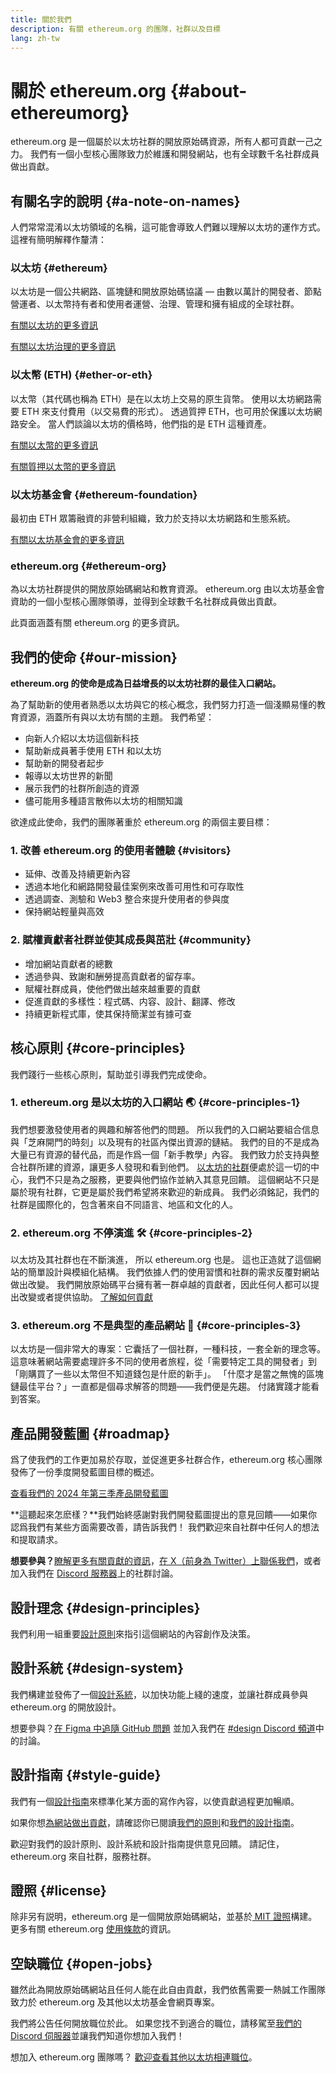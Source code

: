 ```yaml
---
title: 關於我們
description: 有關 ethereum.org 的團隊，社群以及目標
lang: zh-tw
---
```


# 關於 ethereum.org {#about-ethereumorg}

ethereum.org 是一個屬於以太坊社群的開放原始碼資源，所有人都可貢獻一己之力。 我們有一個小型核心團隊致力於維護和開發網站，也有全球數千名社群成員做出貢獻。

## 有關名字的說明 {#a-note-on-names}

人們常常混淆以太坊領域的名稱，這可能會導致人們難以理解以太坊的運作方式。 這裡有簡明解釋作釐清：

### 以太坊 {#ethereum}

以太坊是一個公共網路、區塊鏈和開放原始碼協議 — 由數以萬計的開發者、節點營運者、以太幣持有者和使用者運營、治理、管理和擁有組成的全球社群。

[有關以太坊的更多資訊](/what-is-ethereum/)

[有關以太坊治理的更多資訊](/governance/)

### 以太幣 (ETH) {#ether-or-eth}

以太幣（其代碼也稱為 ETH）是在以太坊上交易的原生貨幣。 使用以太坊網路需要 ETH 來支付費用（以交易費的形式）。 透過質押 ETH，也可用於保護以太坊網路安全。 當人們談論以太坊的價格時，他們指的是 ETH 這種資產。

[有關以太幣的更多資訊](/eth/)

[有關質押以太幣的更多資訊](/staking/)

### 以太坊基金會 {#ethereum-foundation}

最初由 ETH 眾籌融資的非營利組織，致力於支持以太坊網路和生態系統。

[有關以太坊基金會的更多資訊](/foundation/)

### ethereum.org {#ethereum-org}

為以太坊社群提供的開放原始碼網站和教育資源。 ethereum.org 由以太坊基金會資助的一個小型核心團隊領導，並得到全球數千名社群成員做出貢獻。

此頁面涵蓋有關 ethereum.org 的更多資訊。

## 我們的使命 {#our-mission}

**ethereum.org 的使命是成為日益增長的以太坊社群的最佳入口網站。**

為了幫助新的使用者熟悉以太坊與它的核心概念，我們努力打造一個淺顯易懂的教育資源，涵蓋所有與以太坊有關的主題。 我們希望：

- 向新人介紹以太坊這個新科技
- 幫助新成員著手使用 ETH 和以太坊
- 幫助新的開發者起步
- 報導以太坊世界的新聞
- 展示我們的社群所創造的資源
- 儘可能用多種語言散佈以太坊的相關知識

欲達成此使命，我們的團隊著重於 ethereum.org 的兩個主要目標：

### 1.  改善 ethereum.org 的使用者體驗 {#visitors}

- 延伸、改善及持續更新內容
- 透過本地化和網路開發最佳案例來改善可用性和可存取性
- 透過調查、測驗和 Web3 整合來提升使用者的參與度
- 保持網站輕量與高效

### 2. 賦權貢獻者社群並使其成長與茁壯 {#community}

- 增加網站貢獻者的總數
- 透過參與、致謝和酬勞提高貢獻者的留存率。
- 賦權社群成員，使他們做出越來越重要的貢獻
- 促進貢獻的多樣性：程式碼、内容、設計、翻譯、修改
- 持續更新程式庫，使其保持簡潔並有據可查

## 核心原則 {#core-principles}

我們踐行一些核心原則，幫助並引導我們完成使命。

### 1. ethereum.org 是以太坊的入口網站 🌏 {#core-principles-1}

我們想要激發使用者的興趣和解答他們的問題。 所以我們的入口網站要組合信息與「芝麻開門的時刻」以及現有的社區內傑出資源的鏈結。 我們的目的不是成為大量已有資源的替代品，而是作爲一個「新手教學」內容。 我們致力於支持與整合社群所建的資源，讓更多人發現和看到他們。 [以太坊的社群](/community/)便處於這一切的中心，我們不只是為之服務，更要與他們協作並納入其意見回饋。 這個網站不只是屬於現有社群，它更是屬於我們希望將來歡迎的新成員。 我們必須銘記，我們的社群是國際化的，包含著來自不同語言、地區和文化的人。

### 2. ethereum.org 不停演進 🛠 {#core-principles-2}

以太坊及其社群也在不斷演進， 所以 ethereum.org 也是。 這也正造就了這個網站的簡單設計與模組化結構。 我們依據人們的使用習慣和社群的需求反覆對網站做出改變。 我們開放原始碼平台擁有著一群卓越的貢獻者，因此任何人都可以提出改變或者提供協助。 [了解如何貢獻](/contributing/)

### 3. ethereum.org 不是典型的產品網站 🦄 {#core-principles-3}

以太坊是一個非常大的專案：它囊括了一個社群，一種科技，一套全新的理念等。 這意味著網站需要處理許多不同的使用者旅程，從「需要特定工具的開發者」到「剛購買了一些以太幣但不知道錢包是什麽的新手」。 「什麼才是當之無愧的區塊鏈最佳平台？」一直都是個尋求解答的問題——我們便是先趨。 付諸實踐才能看到答案。

## 產品開發藍圖 {#roadmap}

爲了使我們的工作更加易於存取，並促進更多社群合作，ethereum.org 核心團隊發佈了一份季度開發藍圖目標的概述。

[查看我們的 2024 年第三季產品開發藍圖](https://github.com/ethereum/ethereum-org-website/issues/13399)

**這聽起來怎麽樣？**我們始終感謝對我們開發藍圖提出的意見回饋——如果你認爲我們有某些方面需要改善，請告訴我們！ 我們歡迎來自社群中任何人的想法和提取請求。

**想要參與？**[瞭解更多有關貢獻的資訊](/contributing/)，[在 X（前身為 Twitter）上聯係我們](https://twitter.com/ethdotorg)，或者加入我們在 [ Discord 服務器](https://discord.gg/ethereum-org)上的社群討論。

## 設計理念 {#design-principles}

我們利用一組重要[設計原則](/contributing/design-principles/)來指引這個網站的內容創作及決策。

## 設計系統 {#design-system}

我們構建並發佈了一個[設計系統](https://www.figma.com/file/NrNxGjBL0Yl1PrNrOT8G2B/ethereum.org-Design-System?node-id=0%3A1&t=QBt9RkhpPqzE3Aa6-1)，以加快功能上綫的速度，並讓社群成員參與 ethereum.org 的開放設計。

想要參與？[在 Figma 中追隨 ](https://www.figma.com/file/NrNxGjBL0Yl1PrNrOT8G2B/ethereum.org-Design-System) [GitHub 問題](https://github.com/ethereum/ethereum-org-website/issues/6284) 並加入我們在 [#design Discord 頻道](https://discord.gg/ethereum-org)中的討論。

## 設計指南 {#style-guide}

我們有一個[設計指南](/contributing/style-guide/)來標準化某方面的寫作內容，以使貢獻過程更加暢順。

如果你想[為網站做出貢獻](/contributing/)，請確認你已閱讀[我們的原則](/contributing/design-principles/)和[我們的設計指南](/contributing/style-guide/)。

歡迎對我們的設計原則、設計系統和設計指南提供意見回饋。 請記住，ethereum.org 來自社群，服務社群。

## 證照 {#license}

除非另有説明，ethereum.org 是一個開放原始碼網站，並基於[ MIT 證照](https://github.com/ethereum/ethereum-org-website/blob/dev/LICENSE)構建。 更多有關 ethereum.org [使用條款](/terms-of-use/)的資訊。

## 空缺職位 {#open-jobs}

雖然此為開放原始碼網站且任何人能在此自由貢獻，我們依舊需要一熱誠工作團隊致力於 ethereum.org 及其他以太坊基金會網頁專案。

我們將公告任何開放職位於此。 如果您找不到適合的職位，請移駕至[我們的 Discord 伺服器](https://discord.gg/ethereum-org)並讓我們知道你想加入我們！

想加入 ethereum.org 團隊嗎？ [歡迎查看其他以太坊相連職位](/community/get-involved/#ethereum-jobs/)。
